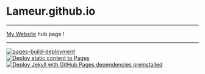 # Lameur.github.io
  
***

[website]: lameur.github.io

[My Website][website] hub page !

***
  
[![pages-build-deployment][workflow]](https://github.com/Lameur/Lameur.github.io/actions/workflows/pages/pages-build-deployment)  
[![Deploy static content to Pages](https://github.com/Lameur/Lameur.github.io/actions/workflows/static.yml/badge.svg)][workflow2]
[![Deploy Jekyll with GitHub Pages dependencies preinstalled][workflow3]](https://github.com/Lameur/Lameur.github.io/actions/workflows/jekyll-gh-pages.yml)

[workflow]: https://github.com/Lameur/Lameur.github.io/actions/workflows/pages/pages-build-deployment/badge.svg
[workflow2]: https://github.com/Lameur/Lameur.github.io/actions/workflows/static.yml
[workflow3]: https://github.com/Lameur/Lameur.github.io/actions/workflows/jekyll-gh-pages.yml/badge.svg
